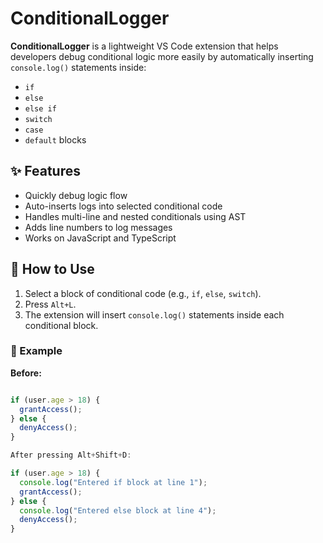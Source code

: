 # ConditionalLogger

**ConditionalLogger** is a lightweight VS Code extension that helps developers debug conditional logic more easily by automatically inserting `console.log()` statements inside:

- `if`
- `else`
- `else if`
- `switch`
- `case`
- `default` blocks

## ✨ Features

- Quickly debug logic flow
- Auto-inserts logs into selected conditional code
- Handles multi-line and nested conditionals using AST
- Adds line numbers to log messages
- Works on JavaScript and TypeScript

## 🧠 How to Use

1. Select a block of conditional code (e.g., `if`, `else`, `switch`).
2. Press `Alt+L`.
3. The extension will insert `console.log()` statements inside each conditional block.

### 🔧 Example

**Before:**

```js

if (user.age > 18) {
  grantAccess();
} else {
  denyAccess();
}

After pressing Alt+Shift+D:

if (user.age > 18) {
  console.log("Entered if block at line 1");
  grantAccess();
} else {
  console.log("Entered else block at line 4");
  denyAccess();
}
